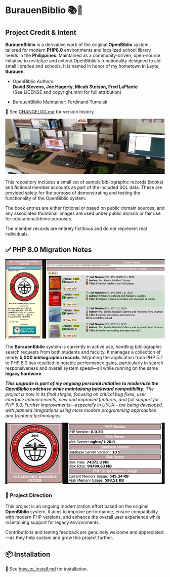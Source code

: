 # BurauenBiblio 📚🌴

## Project Credit & Intent

**BurauenBiblio** is a derivative work of the original **OpenBiblio** system, tailored for modern **PHP8.0** environments and localized school library needs in the **Philippines**.
Maintained as a community-driven, open-source initiative to revitalize and extend OpenBiblio's functionality designed to aid small libraries and schools.
It is named in honor of my hometown in Leyte, **Burauen**.

- OpenBiblio Authors:  
  **David Stevens, Joe Hagerty, Micah Stetson, Fred LaPlante**  
  (See LICENSE and copyright.html for full attribution)

- BurauenBiblio Maintainer: Ferdinand Tumulak 

📌 See [CHANGELOG.md](./CHANGELOG.md) for version history.

![Homepage](./readme_assets/opac_system2.webp "OpenBiblio Homepage")

This repository includes a small set of sample bibliographic records (books) and fictional member accounts as part of the included SQL data.
These are provided solely for the purpose of demonstrating and testing the functionality of the OpenBiblio system.

The book entries are either fictional or based on public domain sources, and any associated thumbnail images are used under public domain or fair use for educational/demo purposes.

The member records are entirely fictitious and do not represent real individuals.

## ✅ PHP 8.0 Migration Notes

![Homepage](./readme_assets/actual_use_case_2.webp "OpenBiblio Homepage")

The **BurauenBiblio** system is currently in active use, handling bibliographic search requests from both students and faculty. It manages a collection of nearly **5,000 bibliographic records**. Migrating the application from PHP 5.7 to PHP 8.0 has resulted in notable performance gains, particularly in search responsiveness and overall system speed—all while running on the same **legacy hardware**.

***This upgrade is part of my ongoing personal initiative to modernize the OpenBiblio codebase while maintaining backward compatibility**. The project is now in its final stages, focusing on critical bug fixes, user interface enhancements, new and improved features, and full support for PHP 8.0. Further improvements—especially in UI/UX—are being developed, with planned integrations using more modern programming approaches and frontend technologies.*

![Homepage](./readme_assets/actual_use_case.webp "OpenBiblio Homepage")

### 🙌 Project Direction

This project is an ongoing modernization effort based on the original **OpenBiblio** system. It aims to improve performance, ensure compatibility with modern PHP versions, and enhance the overall user experience while maintaining support for legacy environments.

Contributions and testing feedback are genuinely welcome and appreciated—as they help sustain and grow this project further.

## 📦 Installation

📌 See [how_to_install.md](./how_to_install.md) for installation.
